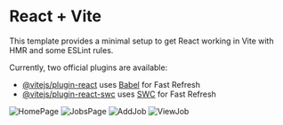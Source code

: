 # React + Vite

This template provides a minimal setup to get React working in Vite with HMR and some ESLint rules.

Currently, two official plugins are available:

- [@vitejs/plugin-react](https://github.com/vitejs/vite-plugin-react/blob/main/packages/plugin-react/README.md) uses [Babel](https://babeljs.io/) for Fast Refresh
- [@vitejs/plugin-react-swc](https://github.com/vitejs/vite-plugin-react-swc) uses [SWC](https://swc.rs/) for Fast Refresh

![HomePage](https://github.com/user-attachments/assets/4eec4c23-666f-4217-8c03-7732397f59ab)
![JobsPage](https://github.com/user-attachments/assets/e5bb32da-2b3d-4cb6-9c1f-26b5dabd5def)
![AddJob](https://github.com/user-attachments/assets/ead536ef-d4af-4bb3-abad-cffbfff31fc2)
![ViewJob](https://github.com/user-attachments/assets/fa22395a-3043-4716-be95-138892603c5f)
